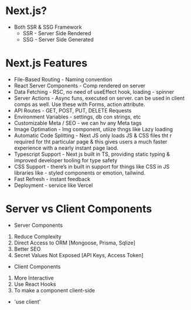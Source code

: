# Next.js?

- Both SSR & SSG Framework
  - SSR - Server Side Rendered
  - SSG - Server Side Generated

# Next.js Features

- File-Based Routing - Naming convention
- React Server Components - Comp rendered on server
- Data Fetching - RSC, no need of useEffect hook, loading - spinner
- Server Actions - Async funs, executed on server. can be used in client comps as well. Use these with Forms, action attribute.
- API Routes - GET, POST, PUT, DELETE Requests
- Environment Variables - settings, db con strings, etc
- Customizable Meta / SEO - we can hv any Meta tags
- Image Optimation - Img component, utiize thngs like Lazy loading
- Automatic Code Splitting - Next JS only loads JS & CSS files tht r required for tht particular page & this gives users a much faster experience with a nearly instant page laod.
- Typescript Support - Next js built in TS, providing static typing & improved developer tooling for type safety
- CSS Support - there’s in built in support for things like CSS in JS libraries like - styled components or emotion, tailwind.
- Fast Refresh - instant feedback
- Deployment - service like Vercel

# Server vs Client Components

- Server Components
1. Reduce Complexity
2. Direct Access to ORM [Mongoose, Prisma, Sqlize]
3. Better SEO
4. Secret Values Not Exposed [API Keys, Access Token]

- Client Components
1. More Interactive
2. Use React Hooks
3. To make a component client-side
- 'use client'
